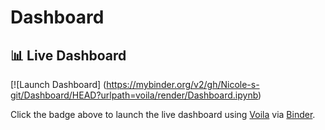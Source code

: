 # Dashboard
## 📊 Live Dashboard

[![Launch Dashboard] (https://mybinder.org/v2/gh/Nicole-s-git/Dashboard/HEAD?urlpath=voila/render/Dashboard.ipynb)

Click the badge above to launch the live dashboard using [Voila](https://voila.readthedocs.io) via [Binder](https://mybinder.org).
